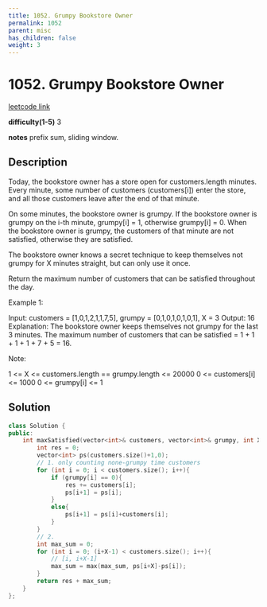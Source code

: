 ```yaml
---
title: 1052. Grumpy Bookstore Owner
permalink: 1052
parent: misc
has_children: false
weight: 3
---
```

# 1052. Grumpy Bookstore Owner
[leetcode link](https://leetcode.com/problems/grumpy-bookstore-owner/)

**difficulty(1-5)** 
3

**notes** 
prefix sum, sliding window.

## Description
Today, the bookstore owner has a store open for customers.length minutes.  Every minute, some number of customers (customers[i]) enter the store, and all those customers leave after the end of that minute.

On some minutes, the bookstore owner is grumpy.  If the bookstore owner is grumpy on the i-th minute, grumpy[i] = 1, otherwise grumpy[i] = 0.  When the bookstore owner is grumpy, the customers of that minute are not satisfied, otherwise they are satisfied.

The bookstore owner knows a secret technique to keep themselves not grumpy for X minutes straight, but can only use it once.

Return the maximum number of customers that can be satisfied throughout the day.

 

Example 1:

Input: customers = [1,0,1,2,1,1,7,5], grumpy = [0,1,0,1,0,1,0,1], X = 3
Output: 16
Explanation: The bookstore owner keeps themselves not grumpy for the last 3 minutes. 
The maximum number of customers that can be satisfied = 1 + 1 + 1 + 1 + 7 + 5 = 16.
 

Note:

1 <= X <= customers.length == grumpy.length <= 20000
0 <= customers[i] <= 1000
0 <= grumpy[i] <= 1


## Solution
```c++
class Solution {
public:
    int maxSatisfied(vector<int>& customers, vector<int>& grumpy, int X) {
        int res = 0;
        vector<int> ps(customers.size()+1,0);
        // 1. only counting none-grumpy time customers
        for (int i = 0; i < customers.size(); i++){
            if (grumpy[i] == 0){
                res += customers[i];
                ps[i+1] = ps[i];
            }
            else{
                ps[i+1] = ps[i]+customers[i];
            }
        }
        // 2. 
        int max_sum = 0;
        for (int i = 0; (i+X-1) < customers.size(); i++){
            // [i, i+X-1]
            max_sum = max(max_sum, ps[i+X]-ps[i]);
        }
        return res + max_sum;
    }
};
``` 

<!-- 
Default label
{: .label }

Blue label
{: .label .label-blue }

Stable
{: .label .label-green }

New release
{: .label .label-purple }

Coming soon
{: .label .label-yellow }

Deprecated
{: .label .label-red } -->
